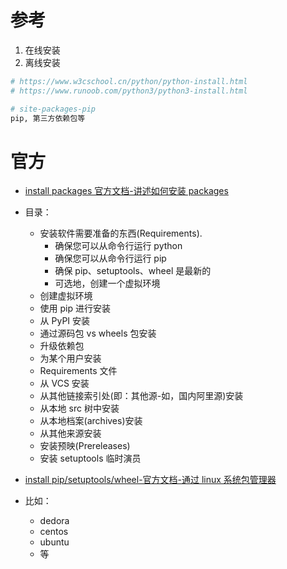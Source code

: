 # 参考

1. 在线安装
2. 离线安装

```bash
# https://www.w3cschool.cn/python/python-install.html
# https://www.runoob.com/python3/python3-install.html

# site-packages-pip
pip, 第三方依赖包等
```

# 官方

- [install packages 官方文档-讲述如何安装 packages](https://packaging.python.org/tutorials/installing-packages/)
- 目录：

  - 安装软件需要准备的东西(Requirements).
    - 确保您可以从命令行运行 python
    - 确保您可以从命令行运行 pip
    - 确保 pip、setuptools、wheel 是最新的
    - 可选地，创建一个虚拟环境
  - 创建虚拟环境
  - 使用 pip 进行安装
  - 从 PyPI 安装
  - 通过源码包 vs wheels 包安装
  - 升级依赖包
  - 为某个用户安装
  - Requirements 文件
  - 从 VCS 安装
  - 从其他链接索引处(即：其他源-如，国内阿里源)安装
  - 从本地 src 树中安装
  - 从本地档案(archives)安装
  - 从其他来源安装
  - 安装预映(Prereleases)
  - 安装 setuptools 临时演员

- [install pip/setuptools/wheel-官方文档-通过 linux 系统包管理器](https://packaging.python.org/guides/installing-using-linux-tools/)
- 比如：
  - dedora
  - centos
  - ubuntu
  - 等

